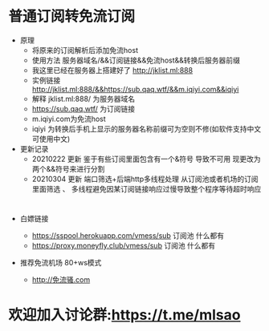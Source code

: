 # 普通订阅转免流订阅 
- 原理  
  - 将原来的订阅解析后添加免流host
  - 使用方法   服务器域名/&&订阅链接&&免流host&&转换后服务器前缀
  - 我这里已经在服务器上搭建好了    http://jklist.ml:888
  - 实例链接  http://jklist.ml:888/&&https://sub.qaq.wtf/&&m.iqiyi.com&&iqiyi  
  - 解释  jklist.ml:888/  为服务器域名
  - https://sub.qaq.wtf/ 为订阅链接
  - m.iqiyi.com为免流host 
  - iqiyi 为转换后手机上显示的服务器名称前缀可为空则不修(如软件支持中文可使用中文)
- 更新记录
  - 20210222 更新   鉴于有些订阅里面包含有一个&符号  导致不可用  现更改为两个&&符号来进行分割
  - 20210304 更新   端口筛选+后端http多线程处理 从订阅池或者机场的订阅里面筛选 、 多线程避免因某订阅链接响应过慢导致整个程序等待超时响应 
#
- 白嫖链接
  - https://sspool.herokuapp.com/vmess/sub   订阅池 什么都有
  - https://proxy.moneyfly.club/vmess/sub    订阅池 什么都有


- 推荐免流机场  80+ws模式
  - http://免流骚.com   
# 欢迎加入讨论群:<https://t.me/mlsao>


